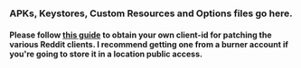 ### APKs, Keystores, Custom Resources and Options files go here.

#### Please follow [this guide](https://docs.google.com/document/u/0/d/1wHvqQwCYdJrQg4BKlGIVDLksPN0KpOnJWniT6PbZSrI/mobilebasic) to obtain your own client-id for patching the various Reddit clients. I recommend getting one from a burner account if you're going to store it in a location public access.
